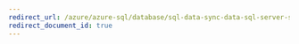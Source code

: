```yaml
---
redirect_url: /azure/azure-sql/database/sql-data-sync-data-sql-server-sql-database
redirect_document_id: true
---
```

